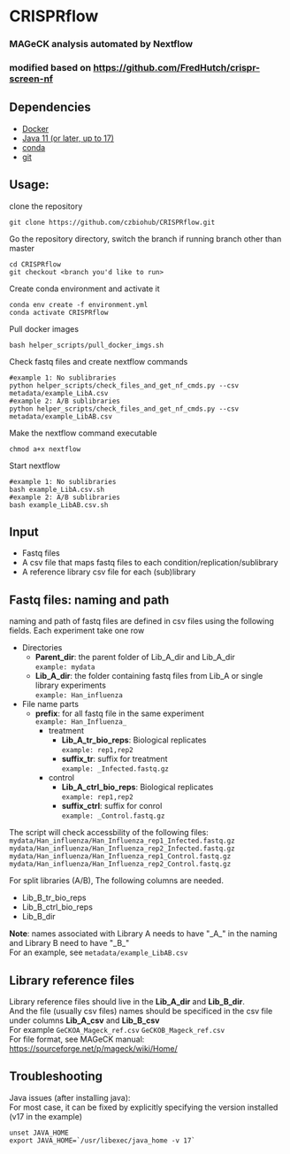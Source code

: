 # CRISPRflow
### MAGeCK analysis automated by Nextflow
### modified based on https://github.com/FredHutch/crispr-screen-nf

## Dependencies
- [Docker](https://docs.docker.com/get-docker/)
- [Java 11 (or later, up to 17)](https://www.oracle.com/java/technologies/downloads/)
- [conda](https://conda.io/projects/conda/en/latest/user-guide/install/index.html)
- [git](https://git-scm.com/book/en/v2/Getting-Started-Installing-Git)

## Usage: 
clone the repository
```
git clone https://github.com/czbiohub/CRISPRflow.git
```
Go the repository directory, switch the branch if running branch other than master
```
cd CRISPRflow
git checkout <branch you'd like to run>
```
Create conda environment and activate it
```
conda env create -f environment.yml
conda activate CRISPRflow
```
Pull docker images
```
bash helper_scripts/pull_docker_imgs.sh 
```
Check fastq files and create nextflow commands
```
#example 1: No sublibraries
python helper_scripts/check_files_and_get_nf_cmds.py --csv metadata/example_LibA.csv
#example 2: A/B sublibraries
python helper_scripts/check_files_and_get_nf_cmds.py --csv metadata/example_LibAB.csv 
```
Make the nextflow command executable
```
chmod a+x nextflow
```
Start nextflow
```
#example 1: No sublibraries
bash example_LibA.csv.sh
#example 2: A/B sublibraries
bash example_LibAB.csv.sh 
```
## Input
- Fastq files
- A csv file that maps fastq files to each condition/replication/sublibrary  
- A reference library csv file for each (sub)library  

## Fastq files: naming and path
naming and path of fastq files are defined in csv files using the following fields. Each experiment take one row

- Directories
  - **Parent_dir**: the parent folder of Lib_A_dir and Lib_A_dir  
    `example: mydata`  
  - **Lib_A_dir**: the folder containing fastq files from Lib_A or single library experiments  
    `example: Han_influenza` 
- File name parts
  - **prefix**: for all fastq file in the same experiment  
    `example: Han_Influenza_`
    - treatment
      - **Lib_A_tr_bio_reps**: Biological replicates  
        `example: rep1,rep2`  
      - **suffix_tr**: suffix for treatment    
        `example: _Infected.fastq.gz`  
    - control
      - **Lib_A_ctrl_bio_reps**: Biological replicates  
        `example: rep1,rep2`  
      - **suffix_ctrl**: suffix for conrol    
        `example: _Control.fastq.gz` 
 
The script will check accessbility of the following files:  
`mydata/Han_influenza/Han_Influenza_rep1_Infected.fastq.gz`   
`mydata/Han_influenza/Han_Influenza_rep2_Infected.fastq.gz`  
`mydata/Han_influenza/Han_Influenza_rep1_Control.fastq.gz`    
`mydata/Han_influenza/Han_Influenza_rep2_Control.fastq.gz`  

For split libraries (A/B), The following columns are needed.
- Lib_B_tr_bio_reps  
- Lib_B_ctrl_bio_reps
- Lib_B_dir  

**Note**: names associated with Library A needs to have "\_A\_" in the naming and Library B need to have "\_B\_"  
For an example, see `metadata/example_LibAB.csv`

## Library reference files
Library reference files should live in the **Lib_A_dir** and **Lib_B_dir**.   
And the file (usually csv files) names should be specificed in the csv file under columns **Lib_A_csv** and **Lib_B_csv**  
For example `GeCKOA_Mageck_ref.csv` `GeCKOB_Mageck_ref.csv`  
For file format, see MAGeCK manual: https://sourceforge.net/p/mageck/wiki/Home/  

## Troubleshooting
Java issues (after installing java):  
For most case, it can be fixed by explicitly specifying the version installed (v17 in the example)
```
unset JAVA_HOME
export JAVA_HOME=`/usr/libexec/java_home -v 17`
```
